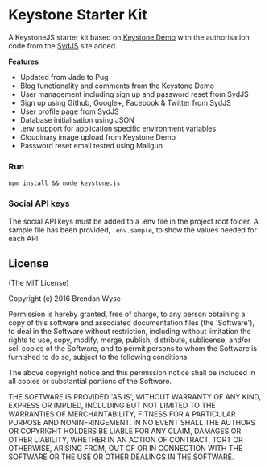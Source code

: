 Keystone Starter Kit
====================

A KeystoneJS starter kit based on [Keystone Demo](https://github.com/keystonejs/keystone-demo) with the authorisation
code from the [SydJS](https://github.com/JedWatson/sydjs-site) site added.

**Features**
- Updated from Jade to Pug
- Blog functionality and comments from the Keystone Demo
- User management including sign up and password reset from SydJS
- Sign up using Github, Google+, Facebook & Twitter from SydJS
- User profile page from SydJS
- Database initialisation using JSON
- .env support for application specific environment variables
- Cloudinary image upload from Keystone Demo
- Password reset email tested using Mailgun

### Run

```npm install && node keystone.js```

### Social API keys
The social API keys must be added to a .env file in the project root folder. A sample file has been provided, ```.env.sample```, to show the values needed for each API.


## License

(The MIT License)

Copyright (c) 2016 Brendan Wyse

Permission is hereby granted, free of charge, to any person obtaining
a copy of this software and associated documentation files (the
'Software'), to deal in the Software without restriction, including
without limitation the rights to use, copy, modify, merge, publish,
distribute, sublicense, and/or sell copies of the Software, and to
permit persons to whom the Software is furnished to do so, subject to
the following conditions:

The above copyright notice and this permission notice shall be
included in all copies or substantial portions of the Software.

THE SOFTWARE IS PROVIDED 'AS IS', WITHOUT WARRANTY OF ANY KIND,
EXPRESS OR IMPLIED, INCLUDING BUT NOT LIMITED TO THE WARRANTIES OF
MERCHANTABILITY, FITNESS FOR A PARTICULAR PURPOSE AND NONINFRINGEMENT.
IN NO EVENT SHALL THE AUTHORS OR COPYRIGHT HOLDERS BE LIABLE FOR ANY
CLAIM, DAMAGES OR OTHER LIABILITY, WHETHER IN AN ACTION OF CONTRACT,
TORT OR OTHERWISE, ARISING FROM, OUT OF OR IN CONNECTION WITH THE
SOFTWARE OR THE USE OR OTHER DEALINGS IN THE SOFTWARE.
